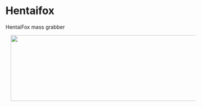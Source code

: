 # Hentaifox
HentaiFox mass grabber

<div class="separator" style="clear: both; text-align: center;">
<a href="https://3.bp.blogspot.com/-nNrOxXwgXEQ/XET3bKbpmZI/AAAAAAAABPk/APOBhYdRhDgWpHgpNxWlubGdwSPpHhXyQCLcBGAs/s1600/Screenshot_2.jpg" imageanchor="1" style="margin-left: 1em; margin-right: 1em;"><img border="0" data-original-height="189" data-original-width="667" height="180" src="https://3.bp.blogspot.com/-nNrOxXwgXEQ/XET3bKbpmZI/AAAAAAAABPk/APOBhYdRhDgWpHgpNxWlubGdwSPpHhXyQCLcBGAs/s640/Screenshot_2.jpg" width="640" /></a></div>
<div class="separator" style="clear: both; text-align: center;">
</div>
<div class="separator" style="clear: both; text-align: center;">
<br /></div>
